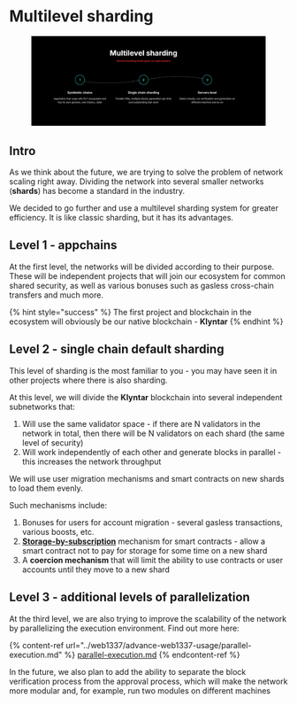 # Multilevel sharding

<figure><img src="../.gitbook/assets/image (102).png" alt=""><figcaption></figcaption></figure>

## Intro

As we think about the future, we are trying to solve the problem of network scaling right away. Dividing the network into several smaller networks (**shards**) has become a standard in the industry.

We decided to go further and use a multilevel sharding system for greater efficiency. It is like classic sharding, but it has its advantages.

## Level 1 - appchains

At the first level, the networks will be divided according to their purpose. These will be independent projects that will join our ecosystem for common shared security, as well as various bonuses such as gasless cross-chain transfers and much more.

{% hint style="success" %}
The first project and blockchain in the ecosystem will obviously be our native blockchain - **Klyntar**
{% endhint %}

## Level 2 - single chain default sharding

This level of sharding is the most familiar to you - you may have seen it in other projects where there is also sharding.

At this level, we will divide the **Klyntar** blockchain into several independent subnetworks that:

1. Will use the same validator space - if there are N validators in the network in total, then there will be N validators on each shard (the same level of security)
2. Will work independently of each other and generate blocks in parallel - this increases the network throughput

We will use user migration mechanisms and smart contracts on new shards to load them evenly.

Such mechanisms include:

1. Bonuses for users for account migration - several gasless transactions, various boosts, etc.
2. [**Storage-by-subscription**](../web1337/advance-web1337-usage/abstraction/storage-abstraction/pay-for-storage-rent.md) mechanism for smart contracts - allow a smart contract not to pay for storage for some time on a new shard
3. A **coercion mechanism** that will limit the ability to use contracts or user accounts until they move to a new shard

## Level 3 - additional levels of parallelization

At the third level, we are also trying to improve the scalability of the network by parallelizing the execution environment. Find out more here:

{% content-ref url="../web1337/advance-web1337-usage/parallel-execution.md" %}
[parallel-execution.md](../web1337/advance-web1337-usage/parallel-execution.md)
{% endcontent-ref %}

In the future, we also plan to add the ability to separate the block verification process from the approval process, which will make the network more modular and, for example, run two modules on different machines
